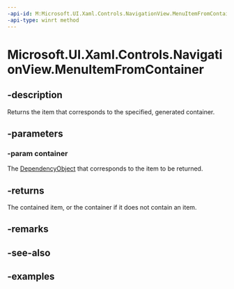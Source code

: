 ```yaml
---
-api-id: M:Microsoft.UI.Xaml.Controls.NavigationView.MenuItemFromContainer(Windows.UI.Xaml.DependencyObject)
-api-type: winrt method
---
```

<!-- Method syntax.
public object NavigationView.MenuItemFromContainer(DependencyObject container)
-->

# Microsoft.UI.Xaml.Controls.NavigationView.MenuItemFromContainer



## -description

Returns the item that corresponds to the specified, generated container.



## -parameters



### -param container

The [DependencyObject](/uwp/api/windows.ui.xaml.dependencyobject) that corresponds to the item to be returned.



## -returns

The contained item, or the container if it does not contain an item.



## -remarks



## -see-also



## -examples



